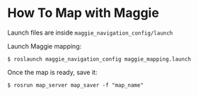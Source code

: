 # How To Map with Maggie

Launch files are inside `maggie_navigation_config/launch`

Launch Maggie mapping:
   
```shell
$ roslaunch maggie_navigation_config maggie_mapping.launch
```

Once the map is ready, save it:
   
```shell
$ rosrun map_server map_saver -f "map_name"
```




